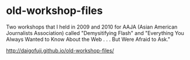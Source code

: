 old-workshop-files
==================

Two workshops that I held in 2009 and 2010 for AAJA (Asian American Journalists Association) called "Demysitifying Flash" and "Everything You Always Wanted to Know About the Web . . . But Were Afraid to Ask."


http://daigofuji.github.io/old-workshop-files/

